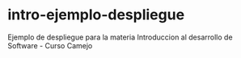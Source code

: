 # intro-ejemplo-despliegue
Ejemplo de despliegue para la materia Introduccion al desarrollo de Software - Curso Camejo
